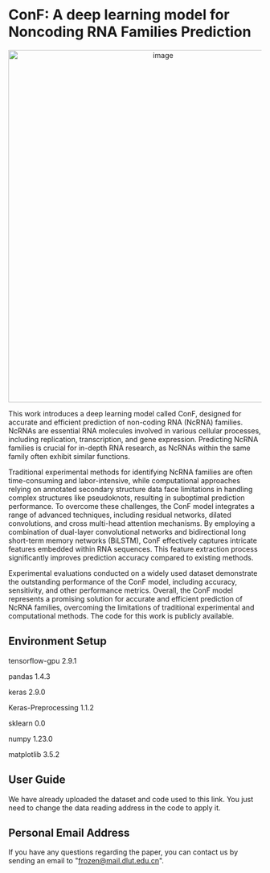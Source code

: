 # ConF: A deep learning model for Noncoding RNA Families Prediction
<div style="text-align:center">
    <img src="https://github.com/FROZEN160/RNA-Family/assets/80303403/a9fbab9b-2362-44ef-af68-67ae7b61a99f" alt="image" width="600" height="700" />
</div>

This work introduces a deep learning model called ConF, designed for accurate and efficient prediction of non-coding RNA (NcRNA) families. NcRNAs are essential RNA molecules involved in various cellular processes, including replication, transcription, and gene expression. Predicting NcRNA families is crucial for in-depth RNA research, as NcRNAs within the same family often exhibit similar functions.

Traditional experimental methods for identifying NcRNA families are often time-consuming and labor-intensive, while computational approaches relying on annotated secondary structure data face limitations in handling complex structures like pseudoknots, resulting in suboptimal prediction performance. To overcome these challenges, the ConF model integrates a range of advanced techniques, including residual networks, dilated convolutions, and cross multi-head attention mechanisms. By employing a combination of dual-layer convolutional networks and bidirectional long short-term memory networks (BiLSTM), ConF effectively captures intricate features embedded within RNA sequences. This feature extraction process significantly improves prediction accuracy compared to existing methods.

Experimental evaluations conducted on a widely used dataset demonstrate the outstanding performance of the ConF model, including accuracy, sensitivity, and other performance metrics. Overall, the ConF model represents a promising solution for accurate and efficient prediction of NcRNA families, overcoming the limitations of traditional experimental and computational methods. The code for this work is publicly available.

## Environment Setup  
tensorflow-gpu               2.9.1

pandas                       1.4.3

keras                        2.9.0

Keras-Preprocessing          1.1.2

sklearn                      0.0

numpy                        1.23.0

matplotlib                   3.5.2

## User Guide
We have already uploaded the dataset and code used to this link. You just need to change the data reading address in the code to apply it.

## Personal Email Address
If you have any questions regarding the paper, you can contact us by sending an email to "frozen@mail.dlut.edu.cn".
